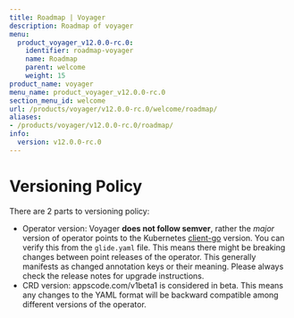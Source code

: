 ```yaml
---
title: Roadmap | Voyager
description: Roadmap of voyager
menu:
  product_voyager_v12.0.0-rc.0:
    identifier: roadmap-voyager
    name: Roadmap
    parent: welcome
    weight: 15
product_name: voyager
menu_name: product_voyager_v12.0.0-rc.0
section_menu_id: welcome
url: /products/voyager/v12.0.0-rc.0/welcome/roadmap/
aliases:
- /products/voyager/v12.0.0-rc.0/roadmap/
info:
  version: v12.0.0-rc.0
---
```


# Versioning Policy

There are 2 parts to versioning policy:

 - Operator version: Voyager __does not follow semver__, rather the _major_ version of operator points to the
Kubernetes [client-go](https://github.com/kubernetes/client-go#branches-and-tags) version. You can verify this
from the `glide.yaml` file. This means there might be breaking changes between point releases of the operator.
This generally manifests as changed annotation keys or their meaning.
Please always check the release notes for upgrade instructions.
 - CRD version: appscode.com/v1beta1 is considered in beta. This means any changes to the YAML format will be backward
compatible among different versions of the operator.

